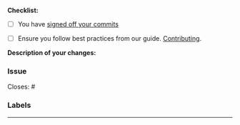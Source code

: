 
**Checklist:**
- [ ] You have [signed off your commits](https://www.kubeflow.org/docs/about/contributing/#sign-off-your-commits)
- [ ] Ensure you follow best practices from our guide. [Contributing](https://github.com/kubeflow/website/blob/master/content/en/docs/about/contributing.md). 


**Description of your changes:**


### Issue

<!--
 If this pull request resolves an open issue, please link the issue in the PR
 description so it will automatically close when the PR is merged.

 See the GitHub documentation for more details and other options:

 https://docs.github.com/en/issues/tracking-your-work-with-issues/linking-a-pull-request-to-an-issue#linking-a-pull-request-to-an-issue-using-a-keyword
-->

Closes: #

<!--Additional Information:-->
### Labels
<!-- Please include labels below by uncommenting them to help us better review PRs -->

<!-- /area central dashboard -->
<!-- /area katib -->
<!-- /area model-registry -->
<!-- /area notebooks -->
<!-- /area pipelines -->
<!-- /area spark operator -->
<!-- /area trainer -->
<!-- /area other -->
---

